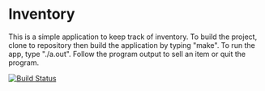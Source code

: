 # Inventory

This is a simple application to keep track of inventory. To build the project, clone to repository then build the application by typing
"make". To run the app, type "./a.out". Follow the program output to sell an item or quit the program.

[![Build Status](https://travis-ci.org/VioletInferno/Inventory.svg?branch=master)](https://travis-ci.org/VioletInferno/Inventory)
